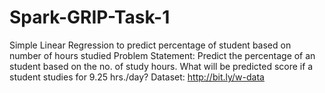 # Spark-GRIP-Task-1
Simple Linear Regression to predict percentage of student based on number of hours studied
Problem Statement: Predict the percentage of an student based on the no. of study hours. What will be predicted score if a student studies for 9.25 hrs./day?
Dataset: http://bit.ly/w-data
